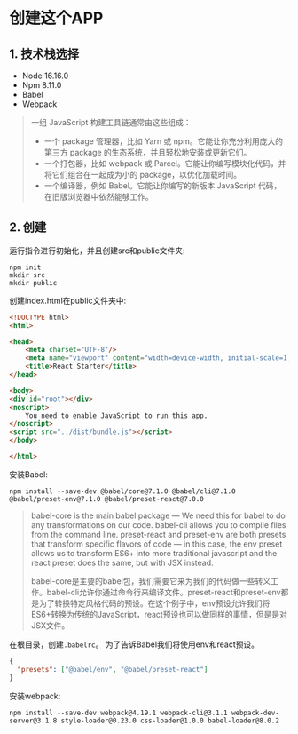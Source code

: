 # 创建这个APP
## 1. 技术栈选择
- Node 16.16.0
- Npm 8.11.0
- Babel
- Webpack


> 一组 JavaScript 构建工具链通常由这些组成：
> - 一个 package 管理器，比如 Yarn 或 npm。它能让你充分利用庞大的第三方 package 的生态系统，并且轻松地安装或更新它们。
> - 一个打包器，比如 webpack 或 Parcel。它能让你编写模块化代码，并将它们组合在一起成为小的 package，以优化加载时间。
> - 一个编译器，例如 Babel。它能让你编写的新版本 JavaScript 代码，在旧版浏览器中依然能够工作。


## 2. 创建
运行指令进行初始化，并且创建src和public文件夹:
```shell
npm init
mkdir src
mkdir public
```
创建index.html在public文件夹中:
```html
<!DOCTYPE html>
<html>

<head>
    <meta charset="UTF-8"/>
    <meta name="viewport" content="width=device-width, initial-scale=1, shrink-to-fit=no">
    <title>React Starter</title>
</head>

<body>
<div id="root"></div>
<noscript>
    You need to enable JavaScript to run this app.
</noscript>
<script src="../dist/bundle.js"></script>
</body>

</html>
```
安装Babel:
```shell
npm install --save-dev @babel/core@7.1.0 @babel/cli@7.1.0 @babel/preset-env@7.1.0 @babel/preset-react@7.0.0
```
> babel-core is the main babel package — We need this for babel to do any transformations on our code. babel-cli allows you to compile files from the command line. preset-react and preset-env are both presets that transform specific flavors of code — in this case, the env preset allows us to transform ES6+ into more traditional javascript and the react preset does the same, but with JSX instead.
> 
> babel-core是主要的babel包，我们需要它来为我们的代码做一些转义工作。babel-cli允许你通过命令行来编译文件。preset-react和preset-env都是为了转换特定风格代码的预设。在这个例子中，env预设允许我们将ES6+转换为传统的JavaScript，react预设也可以做同样的事情，但是是对JSX文件。

在根目录，创建`.babelrc`。
为了告诉Babel我们将使用env和react预设。
```json
{
  "presets": ["@babel/env", "@babel/preset-react"]
}
```

安装webpack:

```shell
npm install --save-dev webpack@4.19.1 webpack-cli@3.1.1 webpack-dev-server@3.1.8 style-loader@0.23.0 css-loader@1.0.0 babel-loader@8.0.2
```
